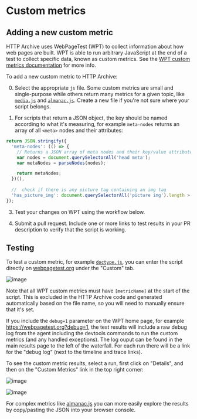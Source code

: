 # Custom metrics

## Adding a new custom metric

HTTP Archive uses WebPageTest (WPT) to collect information about how web pages are built. WPT is able to run arbitrary JavaScript at the end of a test to collect specific data, known as custom metrics. See the [WPT custom metrics documentation](https://docs.webpagetest.org/custom-metrics/) for more info.

To add a new custom metric to HTTP Archive:

0. Select the appropriate `js` file. Some custom metrics are small and single-purpose while others return many metrics for a given topic, like [`media.js`](./media.js) and [`almanac.js`](./almanac.js). Create a new file if you're not sure where your script belongs.

1. For scripts that return a JSON object, the key should be named according to what it's measuring, for example `meta-nodes` returns an array of all `<meta>` nodes and their attributes:

```js
return JSON.stringify({
  'meta-nodes': (() => {
    // Returns a JSON array of meta nodes and their key/value attributes.
    var nodes = document.querySelectorAll('head meta');
    var metaNodes = parseNodes(nodes);

    return metaNodes;
  })(),
  
  //  check if there is any picture tag containing an img tag
  'has_picture_img': document.querySelectorAll('picture img').length > 0
});
```

3. Test your changes on WPT using the workflow below.

4. Submit a pull request. Include one or more links to test results in your PR description to verify that the script is working.

## Testing

To test a custom metric, for example [`doctype.js`](https://github.com/HTTPArchive/legacy.httparchive.org/blob/master/custom_metrics/doctype.js), you can enter the script directly on [webpagetest.org](https://webpagetest.org?debug=1) under the "Custom" tab.

![image](https://user-images.githubusercontent.com/1120896/59539351-e3ecdd80-8eca-11e9-8b43-76bbd7a12029.png)

Note that all WPT custom metrics must have `[metricName]` at the start of the script. This is excluded in the HTTP Archive code and generated automatically based on the file name, so you will need to manually ensure that it's set.

If you include the `debug=1` parameter on the WPT home page, for example https://webpagetest.org?debug=1, the test results will include a raw debug log from the agent including the devtools commands to run the custom metrics (and any handled exceptions). The log ouput can be found in the main results page to the left of the waterfall. For each run there will be a link for the "debug log" (next to the timeline and trace links).

To see the custom metric results, select a run, first click on "Details", and then on the "Custom Metrics" link in the top right corner:

![image](https://user-images.githubusercontent.com/1120896/88727164-0e185380-d0fd-11ea-973e-81a50cd24013.png)

![image](https://user-images.githubusercontent.com/1120896/88727208-24beaa80-d0fd-11ea-8ae1-57df2c8505e4.png)

For complex metrics like [almanac.js](./almanac.js) you can more easily explore the results by copy/pasting the JSON into your browser console.
